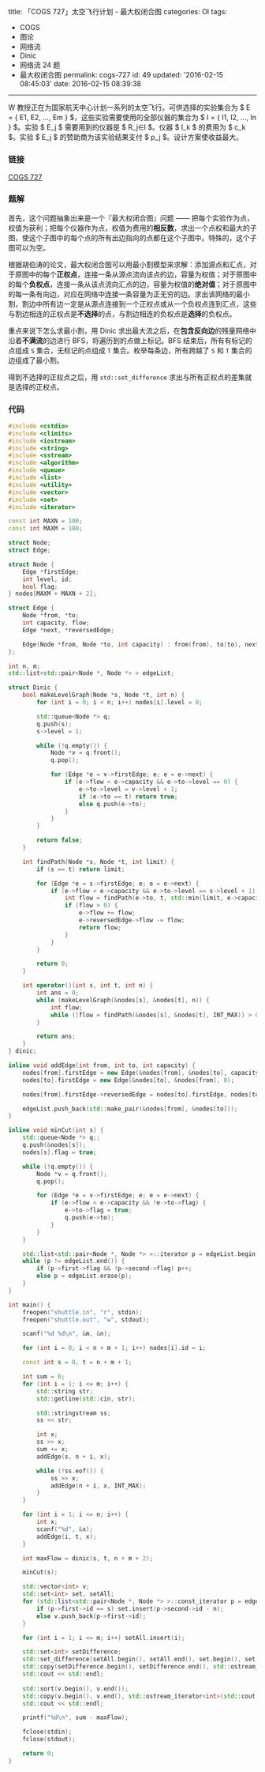 title: 「COGS 727」太空飞行计划 - 最大权闭合图
categories: OI
tags: 
  - COGS
  - 图论
  - 网络流
  - Dinic
  - 网络流 24 题
  - 最大权闭合图
permalink: cogs-727
id: 49
updated: '2016-02-15 08:45:03'
date: 2016-02-15 08:39:38
---

W 教授正在为国家航天中心计划一系列的太空飞行。可供选择的实验集合为 $ E = \{ E1, E2, …, Em \} $，这些实验需要使用的全部仪器的集合为 $ I = \{ I1, I2, …, In \} $。实验 $ E_j $ 需要用到的仪器是 $ R_j∈I $。仪器 $ I_k $ 的费用为 $ c_k $。实验 $ E_j $ 的赞助商为该实验结果支付 $ p_j $。设计方案使收益最大。 

<!-- more -->

### 链接
[COGS 727](http://cogs.top/cogs/problem/problem.php?pid=727)

### 题解
首先，这个问题抽象出来是一个『最大权闭合图』问题 —— 把每个实验作为点，权值为获利；把每个仪器作为点，权值为费用的**相反数**，求出一个点权和最大的子图，使这个子图中的每个点的所有出边指向的点都在这个子图中。特殊的，这个子图可以为空。

根据胡伯涛的论文，最大权闭合图可以用最小割模型来求解：添加源点和汇点，对于原图中的每个**正权点**，连接一条从源点流向该点的边，容量为权值；对于原图中的每个**负权点**，连接一条从该点流向汇点的边，容量为权值的**绝对值**；对于原图中的每一条有向边，对应在网络中连接一条容量为正无穷的边。求出该网络的最小割，割边中所有边一定是从源点连接到一个正权点或从一个负权点连到汇点，这些与割边相连的正权点是**不选择**的点，与割边相连的负权点是**选择**的负权点。

重点来说下怎么求最小割，用 Dinic 求出最大流之后，在**包含反向边**的残量网络中沿着**不满流**的边进行 BFS，将遍历到的点做上标记。BFS 结束后，所有有标记的点组成 `S` 集合，无标记的点组成 `T` 集合。枚举每条边，所有跨越了 `S` 和 `T` 集合的边组成了最小割。

得到不选择的正权点之后，用 `std::set_difference` 求出与所有正权点的差集就是选择的正权点。

### 代码
```cpp
#include <cstdio>
#include <climits>
#include <iostream>
#include <string>
#include <sstream>
#include <algorithm>
#include <queue>
#include <list>
#include <utility>
#include <vector>
#include <set>
#include <iterator>

const int MAXN = 100;
const int MAXM = 100;

struct Node;
struct Edge;

struct Node {
	Edge *firstEdge;
	int level, id;
	bool flag;
} nodes[MAXM + MAXN + 2];

struct Edge {
	Node *from, *to;
	int capacity, flow;
	Edge *next, *reversedEdge;

	Edge(Node *from, Node *to, int capacity) : from(from), to(to), next(from->firstEdge), capacity(capacity), flow(0) {}
};

int n, m;
std::list<std::pair<Node *, Node *> > edgeList;

struct Dinic {
	bool makeLevelGraph(Node *s, Node *t, int n) {
		for (int i = 0; i < n; i++) nodes[i].level = 0;

		std::queue<Node *> q;
		q.push(s);
		s->level = 1;

		while (!q.empty()) {
			Node *v = q.front();
			q.pop();

			for (Edge *e = v->firstEdge; e; e = e->next) {
				if (e->flow < e->capacity && e->to->level == 0) {
					e->to->level = v->level + 1;
					if (e->to == t) return true;
					else q.push(e->to);
				}
			}
		}

		return false;
	}

	int findPath(Node *s, Node *t, int limit) {
		if (s == t) return limit;

		for (Edge *e = s->firstEdge; e; e = e->next) {
			if (e->flow < e->capacity && e->to->level == s->level + 1) {
				int flow = findPath(e->to, t, std::min(limit, e->capacity - e->flow));
				if (flow > 0) {
					e->flow += flow;
					e->reversedEdge->flow -= flow;
					return flow;
				}
			}
		}

		return 0;
	}

	int operator()(int s, int t, int n) {
		int ans = 0;
		while (makeLevelGraph(&nodes[s], &nodes[t], n)) {
			int flow;
			while ((flow = findPath(&nodes[s], &nodes[t], INT_MAX)) > 0) ans += flow;
		}

		return ans;
	}
} dinic;

inline void addEdge(int from, int to, int capacity) {
	nodes[from].firstEdge = new Edge(&nodes[from], &nodes[to], capacity);
	nodes[to].firstEdge = new Edge(&nodes[to], &nodes[from], 0);

	nodes[from].firstEdge->reversedEdge = nodes[to].firstEdge, nodes[to].firstEdge->reversedEdge = nodes[from].firstEdge;

	edgeList.push_back(std::make_pair(&nodes[from], &nodes[to]));
}

inline void minCut(int s) {
	std::queue<Node *> q;;
	q.push(&nodes[s]);
	nodes[s].flag = true;

	while (!q.empty()) {
		Node *v = q.front();
		q.pop();

		for (Edge *e = v->firstEdge; e; e = e->next) {
			if (e->flow < e->capacity && !e->to->flag) {
				e->to->flag = true;
				q.push(e->to);
			}
		}
	}

	std::list<std::pair<Node *, Node *> >::iterator p = edgeList.begin();
	while (p != edgeList.end()) {
		if (p->first->flag && !p->second->flag) p++;
		else p = edgeList.erase(p);
	}
}

int main() {
	freopen("shuttle.in", "r", stdin);
	freopen("shuttle.out", "w", stdout);

	scanf("%d %d\n", &m, &n);

	for (int i = 0; i < n + m + 1; i++) nodes[i].id = i;

	const int s = 0, t = n + m + 1;

	int sum = 0;
	for (int i = 1; i <= m; i++) {
		std::string str;
		std::getline(std::cin, str);

		std::stringstream ss;
		ss << str;

		int x;
		ss >> x;
		sum += x;
		addEdge(s, n + i, x);

		while (!ss.eof()) {
			ss >> x;
			addEdge(n + i, x, INT_MAX);
		}
	}

	for (int i = 1; i <= n; i++) {
		int x;
		scanf("%d", &x);
		addEdge(i, t, x);
	}

	int maxFlow = dinic(s, t, n + m + 2);

	minCut(s);

	std::vector<int> v;
	std::set<int> set, setAll;
	for (std::list<std::pair<Node *, Node *> >::const_iterator p = edgeList.begin(); p != edgeList.end(); p++) {
		if (p->first->id == s) set.insert(p->second->id - n);
		else v.push_back(p->first->id);
	}

	for (int i = 1; i <= m; i++) setAll.insert(i);

	std::set<int> setDifference;
	std::set_difference(setAll.begin(), setAll.end(), set.begin(), set.end(), std::inserter(setDifference, setDifference.begin()));
	std::copy(setDifference.begin(), setDifference.end(), std::ostream_iterator<int>(std::cout, " "));
	std::cout << std::endl;
	
	std::sort(v.begin(), v.end());
	std::copy(v.begin(), v.end(), std::ostream_iterator<int>(std::cout, " "));
	std::cout << std::endl;

	printf("%d\n", sum - maxFlow);

	fclose(stdin);
	fclose(stdout);

	return 0;
}
```
